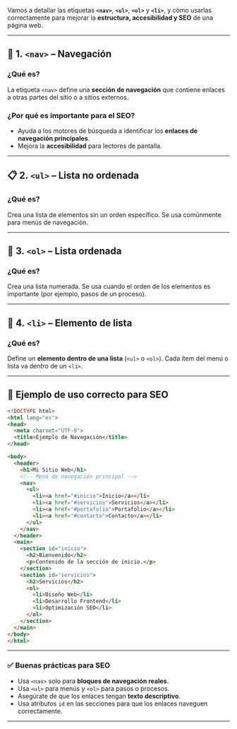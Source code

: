 Vamos a detallar las etiquetas **`<nav>`**, **`<ul>`**, **`<ol>`** y **`<li>`**, y cómo usarlas correctamente para mejorar la **estructura, accesibilidad y SEO** de una página web.

---

## 🧭 1. `<nav>` – Navegación

### ¿Qué es?

La etiqueta `<nav>` define una **sección de navegación** que contiene enlaces a otras partes del sitio o a sitios externos.

### ¿Por qué es importante para el SEO?

- Ayuda a los motores de búsqueda a identificar los **enlaces de navegación principales**.
- Mejora la **accesibilidad** para lectores de pantalla.

---

## 📋 2. `<ul>` – Lista no ordenada

### ¿Qué es?

Crea una lista de elementos sin un orden específico. Se usa comúnmente para menús de navegación.

---

## 🔢 3. `<ol>` – Lista ordenada

### ¿Qué es?

Crea una lista numerada. Se usa cuando el orden de los elementos es importante (por ejemplo, pasos de un proceso).

---

## 🧩 4. `<li>` – Elemento de lista

### ¿Qué es?

Define un **elemento dentro de una lista** (`<ul>` o `<ol>`). Cada ítem del menú o lista va dentro de un `<li>`.

---

## 🧪 Ejemplo de uso correcto para SEO

```html
<!DOCTYPE html>
<html lang="es">
<head>
  <meta charset="UTF-8">
  <title>Ejemplo de Navegación</title>
</head>

<body>
  <header>
    <h1>Mi Sitio Web</h1>
    <!-- Menú de navegación principal -->
    <nav>
      <ul>
        <li><a href="#inicio">Inicio</a></li>
        <li><a href="#servicios">Servicios</a></li>
        <li><a href="#portafolio">Portafolio</a></li>
        <li><a href="#contacto">Contacto</a></li>
      </ul>
    </nav>
  </header>
  <main>
    <section id="inicio">
      <h2>Bienvenido</h2>
      <p>Contenido de la sección de inicio.</p>
    </section>
    <section id="servicios">
      <h2>Servicios</h2>
      <ol>
        <li>Diseño Web</li>
        <li>Desarrollo Frontend</li>
        <li>Optimización SEO</li>
      </ol>
    </section>
  </main>
</body>
</html>
```

---

### ✅ Buenas prácticas para SEO

- Usa `<nav>` solo para **bloques de navegación reales**.
- Usa `<ul>` para menús y `<ol>` para pasos o procesos.
- Asegúrate de que los enlaces tengan **texto descriptivo**.
- Usa atributos `id` en las secciones para que los enlaces naveguen correctamente.

---